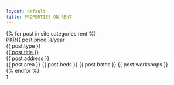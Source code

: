 ```yaml
---
layout: default
title: PROPERTIES ON RENT
---
```


<div class="page_content_wrap">
   <div class="content_wrap">
      <div class="content">
         <div class="sc_property sc_property_style_property-1">
            <div id = "listings_column" class="columns_wrap">
            {% for post in site.categories.rent %}
               <div class="column-1_3 column_padding_bottom">
                  <div class="sc_property_item">
                     <div class="sc_property_image">
                        <a href="{{ site.baseurl }}{{ post.url }}">
                           <div class="property_price_box">
                              <span class="property_price_box_sign">PKR</span><span class="property_price_box_price">{{ post.price }}</span><span class="property_price_box_per">/year</span>
                           </div>
                           <img alt="" src="{{ site.baseurl }}/images/image-7-1-770x460.jpg">
                        </a>
                     </div>
                     <div class="sc_property_info">
                        <div class="sc_property_description">{{ post.type }}</div>
                        <div>
                           <div class="sc_property_icon">
                              <span class="icon-location"></span>
                           </div>
                           <div class="sc_property_title">
                              <div class="sc_property_title_address_1">
                                 <a href="{{ site.baseurl }}{{ post.url }}">{{ post.title }}</a> 
                              </div>
                              <div class="sc_property_title_address_2">{{ post.address }}</div>
                           </div>
                           <div class="cL"></div>
                        </div>
                     </div>
                     <div class="sc_property_info_list">
                        <span class="icon-building113">{{ post.area }}</span>
                        <span class="icon-bed">{{ post.beds }}</span>
                        <span class="icon-bath">{{ post.baths }}</span>
                        <span class="icon-warehouse">{{ post.workshops }}</span>
                     </div>
                  </div>
               </div>
               {% endfor %}
            </div>
         </div>
         <nav id="pagination" class="pagination_wrap pagination_pages">
            <span class="pager_current active">1</span>
            <!--
            <a href="#" class="">2</a>
            -->
            <a href="#" class="pager_next"></a>
            <a href="#" class="pager_last"></a>
         </nav>
      </div>
   </div>
</div>